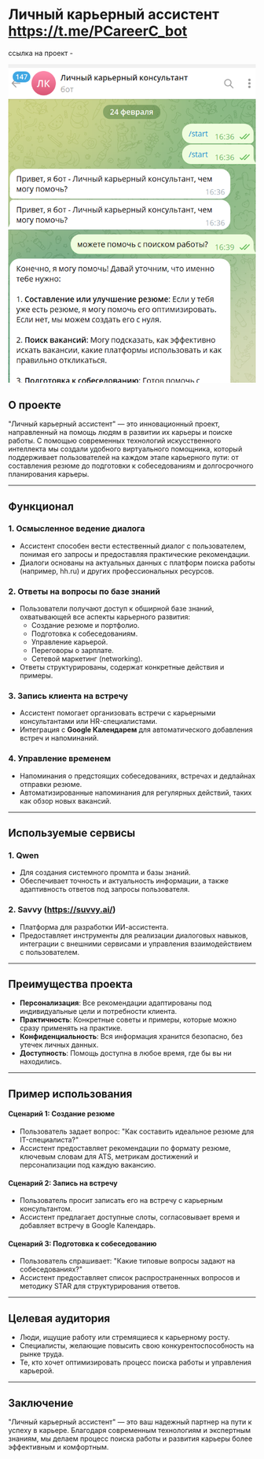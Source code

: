 # Личный карьерный ассистент https://t.me/PCareerC_bot

ссылка на проект -

![Иллюстрация к проекту](https://github.com/valeri580/ai_PCC_assist/blob/main/2025-02-24_16-51-53.png?raw=true)

## О проекте
"Личный карьерный ассистент" — это инновационный проект, направленный на помощь людям в развитии их карьеры и поиске работы. С помощью современных технологий искусственного интеллекта мы создали удобного виртуального помощника, который поддерживает пользователей на каждом этапе карьерного пути: от составления резюме до подготовки к собеседованиям и долгосрочного планирования карьеры.

---

## Функционал

### 1. **Осмысленное ведение диалога**
   - Ассистент способен вести естественный диалог с пользователем, понимая его запросы и предоставляя практические рекомендации.
   - Диалоги основаны на актуальных данных с платформ поиска работы (например, hh.ru) и других профессиональных ресурсов.

### 2. **Ответы на вопросы по базе знаний**
   - Пользователи получают доступ к обширной базе знаний, охватывающей все аспекты карьерного развития:
     - Создание резюме и портфолио.
     - Подготовка к собеседованиям.
     - Управление карьерой.
     - Переговоры о зарплате.
     - Сетевой маркетинг (networking).
   - Ответы структурированы, содержат конкретные действия и примеры.

### 3. **Запись клиента на встречу**
   - Ассистент помогает организовать встречи с карьерными консультантами или HR-специалистами.
   - Интеграция с **Google Календарем** для автоматического добавления встреч и напоминаний.

### 4. **Управление временем**
   - Напоминания о предстоящих собеседованиях, встречах и дедлайнах отправки резюме.
   - Автоматизированные напоминания для регулярных действий, таких как обзор новых вакансий.

---

## Используемые сервисы

### 1. **Qwen**
   - Для создания системного промпта и базы знаний.
   - Обеспечивает точность и актуальность информации, а также адаптивность ответов под запросы пользователя.

### 2. **Savvy (https://suvvy.ai/)**
   - Платформа для разработки ИИ-ассистента.
   - Предоставляет инструменты для реализации диалоговых навыков, интеграции с внешними сервисами и управления взаимодействием с пользователем.

---

## Преимущества проекта

- **Персонализация**: Все рекомендации адаптированы под индивидуальные цели и потребности клиента.
- **Практичность**: Конкретные советы и примеры, которые можно сразу применять на практике.
- **Конфиденциальность**: Вся информация хранится безопасно, без утечек личных данных.
- **Доступность**: Помощь доступна в любое время, где бы вы ни находились.

---

## Пример использования

#### Сценарий 1: Создание резюме
- Пользователь задает вопрос: "Как составить идеальное резюме для IT-специалиста?"
- Ассистент предоставляет рекомендации по формату резюме, ключевым словам для ATS, метрикам достижений и персонализации под каждую вакансию.

#### Сценарий 2: Запись на встречу
- Пользователь просит записать его на встречу с карьерным консультантом.
- Ассистент предлагает доступные слоты, согласовывает время и добавляет встречу в Google Календарь.

#### Сценарий 3: Подготовка к собеседованию
- Пользователь спрашивает: "Какие типовые вопросы задают на собеседованиях?"
- Ассистент предоставляет список распространенных вопросов и методику STAR для структурирования ответов.

---

## Целевая аудитория
- Люди, ищущие работу или стремящиеся к карьерному росту.
- Специалисты, желающие повысить свою конкурентоспособность на рынке труда.
- Те, кто хочет оптимизировать процесс поиска работы и управления карьерой.

---

## Заключение
"Личный карьерный ассистент" — это ваш надежный партнер на пути к успеху в карьере. Благодаря современным технологиям и экспертным знаниям, мы делаем процесс поиска работы и развития карьеры более эффективным и комфортным.

